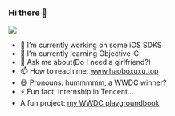 ### Hi there 👋

![](https://github-readme-stats.vercel.app/api?username=haoboxuxu&hide_border=true&show_icons=true&line_height=30)
- 🔭 I’m currently working on some iOS SDKS
- 🌱 I’m currently learning Objective-C
- 💬 Ask me about(Do I need a girlfriend?)
- 📫 How to reach me: www.haoboxuxu.top
- 😄 Pronouns: hummmmm, a WWDC winner?
- ⚡ Fun fact: Internship in Tencent...
- A fun project: [my WWDC playgroundbook](https://github.com/haoboxuxu/WWDC2020-IntoFourDimensions)
